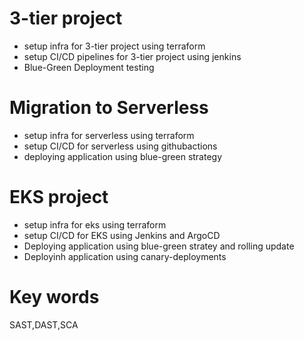# 3-tier project
- setup infra for 3-tier project using terraform
- setup CI/CD pipelines for 3-tier project using jenkins
- Blue-Green Deployment testing

# Migration to Serverless
- setup infra for serverless using terraform
- setup CI/CD for serverless using githubactions
- deploying application using blue-green strategy

# EKS project
- setup infra for eks using terraform
- setup CI/CD for EKS using Jenkins and ArgoCD
- Deploying application using blue-green stratey and rolling update
- Deployinh application using canary-deployments


# Key words
SAST,DAST,SCA